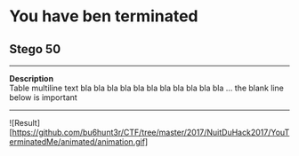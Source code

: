 # You have ben terminated 
## Stego 50
----------------------- ------------------------------------
**Description**             
Table multiline text bla bla bla bla
                        bla bla bla bla bla bla bla ... the
                        blank line below is important 

----------------------------------------------------------------
![Result][https://github.com/bu6hunt3r/CTF/tree/master/2017/NuitDuHack2017/YouTerminatedMe/animated/animation.gif]
